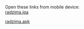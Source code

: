 Open these links from mobile device:<br>
[radzima.ipa](https://app.bitrise.io/app/dad7735308af242c/installable-artifacts/2ead2181f456dcf6/public-install-page/41f81e8d8c0f5566f3b1f47055b6a950)

[radzima.apk](https://app.bitrise.io/app/dad7735308af242c/installable-artifacts/1200c354ac9e277e/public-install-page/296cf090502f39e3c9eb62038e8300f0)

